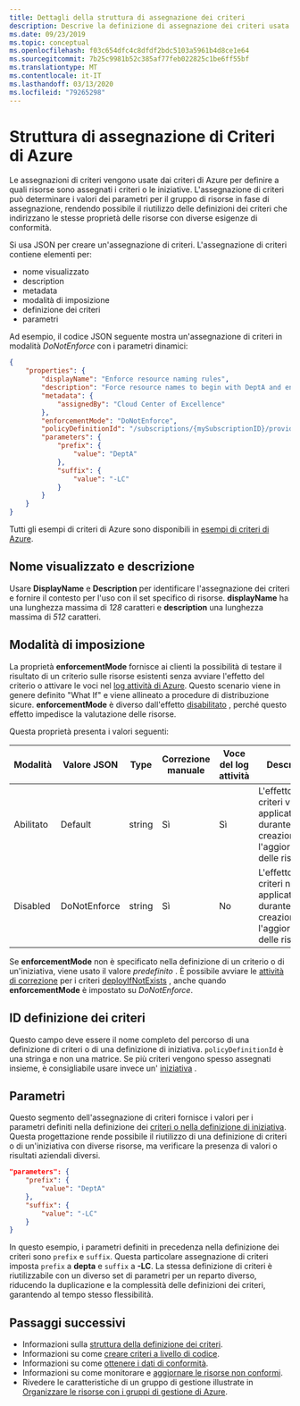 ```yaml
---
title: Dettagli della struttura di assegnazione dei criteri
description: Descrive la definizione di assegnazione dei criteri usata da criteri di Azure per mettere in relazione le definizioni dei criteri e i parametri alle risorse per la valutazione.
ms.date: 09/23/2019
ms.topic: conceptual
ms.openlocfilehash: f03c654dfc4c8dfdf2bdc5103a5961b4d8ce1e64
ms.sourcegitcommit: 7b25c9981b52c385af77feb022825c1be6ff55bf
ms.translationtype: MT
ms.contentlocale: it-IT
ms.lasthandoff: 03/13/2020
ms.locfileid: "79265298"
---
```

# <a name="azure-policy-assignment-structure"></a>Struttura di assegnazione di Criteri di Azure

Le assegnazioni di criteri vengono usate dai criteri di Azure per definire a quali risorse sono assegnati i criteri o le iniziative. L'assegnazione di criteri può determinare i valori dei parametri per il gruppo di risorse in fase di assegnazione, rendendo possibile il riutilizzo delle definizioni dei criteri che indirizzano le stesse proprietà delle risorse con diverse esigenze di conformità.

Si usa JSON per creare un'assegnazione di criteri. L'assegnazione di criteri contiene elementi per:

- nome visualizzato
- description
- metadata
- modalità di imposizione
- definizione dei criteri
- parametri

Ad esempio, il codice JSON seguente mostra un'assegnazione di criteri in modalità _DoNotEnforce_ con i parametri dinamici:

```json
{
    "properties": {
        "displayName": "Enforce resource naming rules",
        "description": "Force resource names to begin with DeptA and end with -LC",
        "metadata": {
            "assignedBy": "Cloud Center of Excellence"
        },
        "enforcementMode": "DoNotEnforce",
        "policyDefinitionId": "/subscriptions/{mySubscriptionID}/providers/Microsoft.Authorization/policyDefinitions/ResourceNaming",
        "parameters": {
            "prefix": {
                "value": "DeptA"
            },
            "suffix": {
                "value": "-LC"
            }
        }
    }
}
```

Tutti gli esempi di criteri di Azure sono disponibili in [esempi di criteri di Azure](../samples/index.md).

## <a name="display-name-and-description"></a>Nome visualizzato e descrizione

Usare **DisplayName** e **Description** per identificare l'assegnazione dei criteri e fornire il contesto per l'uso con il set specifico di risorse. **displayName** ha una lunghezza massima di _128_ caratteri e **description** una lunghezza massima di _512_ caratteri.

## <a name="enforcement-mode"></a>Modalità di imposizione

La proprietà **enforcementMode** fornisce ai clienti la possibilità di testare il risultato di un criterio sulle risorse esistenti senza avviare l'effetto del criterio o attivare le voci nel [log attività di Azure](../../../azure-monitor/platform/platform-logs-overview.md). Questo scenario viene in genere definito "What If" e viene allineato a procedure di distribuzione sicure. **enforcementMode** è diverso dall'effetto [disabilitato](./effects.md#disabled) , perché questo effetto impedisce la valutazione delle risorse.

Questa proprietà presenta i valori seguenti:

|Modalità |Valore JSON |Type |Correzione manuale |Voce del log attività |Descrizione |
|-|-|-|-|-|-|
|Abilitato |Default |string |Sì |Sì |L'effetto dei criteri viene applicato durante la creazione o l'aggiornamento delle risorse. |
|Disabled |DoNotEnforce |string |Sì |No | L'effetto dei criteri non viene applicato durante la creazione o l'aggiornamento delle risorse. |

Se **enforcementMode** non è specificato nella definizione di un criterio o di un'iniziativa, viene usato il valore _predefinito_ . È possibile avviare le [attività di correzione](../how-to/remediate-resources.md) per i criteri [deployIfNotExists](./effects.md#deployifnotexists) , anche quando **enforcementMode** è impostato su _DoNotEnforce_.

## <a name="policy-definition-id"></a>ID definizione dei criteri

Questo campo deve essere il nome completo del percorso di una definizione di criteri o di una definizione di iniziativa.
`policyDefinitionId` è una stringa e non una matrice. Se più criteri vengono spesso assegnati insieme, è consigliabile usare invece un' [iniziativa](./definition-structure.md#initiatives) .

## <a name="parameters"></a>Parametri

Questo segmento dell'assegnazione di criteri fornisce i valori per i parametri definiti nella definizione dei [criteri o nella definizione di iniziativa](./definition-structure.md#parameters).
Questa progettazione rende possibile il riutilizzo di una definizione di criteri o di un'iniziativa con diverse risorse, ma verificare la presenza di valori o risultati aziendali diversi.

```json
"parameters": {
    "prefix": {
        "value": "DeptA"
    },
    "suffix": {
        "value": "-LC"
    }
}
```

In questo esempio, i parametri definiti in precedenza nella definizione dei criteri sono `prefix` e `suffix`. Questa particolare assegnazione di criteri imposta `prefix` a **depta** e `suffix` a **-LC**. La stessa definizione di criteri è riutilizzabile con un diverso set di parametri per un reparto diverso, riducendo la duplicazione e la complessità delle definizioni dei criteri, garantendo al tempo stesso flessibilità.

## <a name="next-steps"></a>Passaggi successivi

- Informazioni sulla [struttura della definizione dei criteri](./definition-structure.md).
- Informazioni su come [creare criteri a livello di codice](../how-to/programmatically-create.md).
- Informazioni su come [ottenere i dati di conformità](../how-to/get-compliance-data.md).
- Informazioni su come monitorare e [aggiornare le risorse non conformi](../how-to/remediate-resources.md).
- Rivedere le caratteristiche di un gruppo di gestione illustrate in [Organizzare le risorse con i gruppi di gestione di Azure](../../management-groups/overview.md).